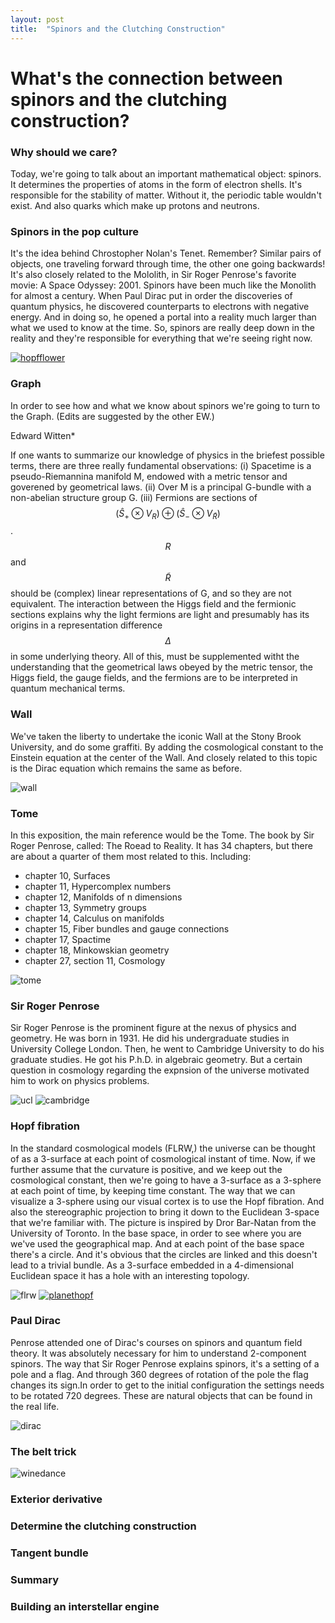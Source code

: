 ```yaml
---
layout: post
title:  "Spinors and the Clutching Construction"
---
```


<script src="https://cdn.mathjax.org/mathjax/latest/MathJax.js?config=TeX-AMS-MML_HTMLorMML" type="text/javascript"></script>

# What's the connection between spinors and the clutching construction?

### Why should we care?
Today, we're going to talk about an important mathematical object: spinors. It determines the properties of atoms in the form of electron shells. It's responsible for the stability of matter. Without it, the periodic table wouldn't exist. And also quarks which make up protons and neutrons.

### Spinors in the pop culture
It's the idea behind Chrostopher Nolan's Tenet. Remember? Similar pairs of objects, one traveling forward through time, the other one going backwards! It's also closely related to the Mololith, in Sir Roger Penrose's favorite movie: A Space Odyssey: 2001. Spinors have been much like the Monolith for almost a century. When Paul Dirac put in order the discoveries of quantum physics, he discovered counterparts to electrons with negative energy. And in doing so, he opened a portal into a reality much larger than what we used to know at the time. So, spinors are really deep down in the reality and they're responsible for everything that we're seeing right now.

[![hopfflower](https://github.com/iamazadi/Porta.jl/raw/master/docs/_posts_images/hopfflower.jpg)](https://youtu.be/8oJ0ZqYRXEg)

### Graph
In order to see how and what we know about spinors we're going to turn to the Graph. (Edits are suggested by the other EW.)

Edward Witten*

If one wants to summarize our knowledge of physics in the briefest possible terms, there are three really fundamental observations: (i) Spacetime is a pseudo-Riemannina manifold M, endowed with a metric tensor and goverened by geometrical laws. (ii) Over M is a principal G-bundle with a non-abelian structure group G. (iii) Fermions are sections of $$ (\hat{S}_{+} \otimes V_R) \oplus (\hat{S}_{-} \otimes V_{\tilde{R}}) $$. $$ R $$ and $$ \tilde{R} $$ should be (complex) linear representations of G, and so they are not equivalent. The interaction between the Higgs field and the fermionic sections explains why the light fermions are light and presumably has its origins in a representation difference $$ \Delta $$ in some underlying theory. All of this, must be supplemented witht the understanding that the geometrical laws obeyed by the metric tensor, the Higgs field, the gauge fields, and the fermions are to be interpreted in quantum mechanical terms.

### Wall
We've taken the liberty to undertake the iconic Wall at the Stony Brook University, and do some graffiti. By adding the cosmological constant to the Einstein equation at the center of the Wall. And closely related to this topic is the Dirac equation which remains the same as before.

![wall](https://github.com/iamazadi/Porta.jl/raw/master/docs/_posts_images/wall.PNG "wall")

### Tome
In this exposition, the main reference would be the Tome. The book by Sir Roger Penrose, called: The Roead to Reality. It has 34 chapters, but there are about a quarter of them most related to this. Including:
- chapter 10, Surfaces
- chapter 11, Hypercomplex numbers
- chapter 12, Manifolds of n dimensions
- chapter 13, Symmetry groups
- chapter 14, Calculus on manifolds
- chapter 15, Fiber bundles and gauge connections
- chapter 17, Spactime
- chapter 18, Minkowskian geometry
- chapter 27, section 11, Cosmology

![tome](https://github.com/iamazadi/Porta.jl/raw/master/docs/_posts_images/tome.PNG "tome")

### Sir Roger Penrose
Sir Roger Penrose is the prominent figure at the nexus of physics and geometry. He was born in 1931. He did his undergraduate studies in University College London. Then, he went to Cambridge University to do his graduate studies. He got his P.h.D. in algebraic geometry. But a certain question in cosmology regarding the expnsion of the universe motivated him to work on physics problems.

![ucl](https://github.com/iamazadi/Porta.jl/raw/master/docs/_posts_images/ucl.JPG "ucl")
![cambridge](https://github.com/iamazadi/Porta.jl/raw/master/docs/_posts_images/cambridge.JPG "cambridge")

### Hopf fibration
In the standard cosmological models (FLRW,) the universe can be thought of as a 3-surface at each point of cosmological instant of time. Now, if we further assume that the curvature is positive, and we keep out the cosmological constant, then we're going to have a 3-surface as a 3-sphere at each point of time, by keeping time constant. The way that we can visualize a 3-sphere using our visual cortex is to use the Hopf fibration. And also the stereographic projection to bring it down to the Euclidean 3-space that we're familiar with. The picture is inspired by Dror Bar-Natan from the University of Toronto. In the base space, in order to see where you are we've used the geographical map. And at each point of the base space there's a circle. And it's obvious that the circles are linked and this doesn't lead to a trivial bundle. As a 3-surface embedded in a 4-dimensional Euclidean space it has a hole with an interesting topology.

![flrw](https://github.com/iamazadi/Porta.jl/raw/master/docs/_posts_images/flrw.JPG "flrw")
[![planethopf](https://github.com/iamazadi/Porta.jl/raw/master/docs/_posts_images/planethopf.jpg)](https://youtu.be/IOF8QzMGhQE)

### Paul Dirac
Penrose attended one of Dirac's courses on spinors and quantum field theory. It was absolutely necessary for him to understand 2-component spinors. The way that Sir Roger Penrose explains spinors, it's a setting of a pole and a flag. And through 360 degrees of rotation of the pole the flag changes its sign.In order to get to the initial configuration the settings needs to be rotated 720 degrees. These are natural objects that can be found in the real life.

![dirac](https://github.com/iamazadi/Porta.jl/raw/master/docs/_posts_images/dirac.GIF "dirac")

### The belt trick

![winedance](https://github.com/iamazadi/Porta.jl/raw/master/docs/_posts_images/winedance.GIF "winedance")

### Exterior derivative
### Determine the clutching construction
### Tangent bundle
### Summary
### Building an interstellar engine
